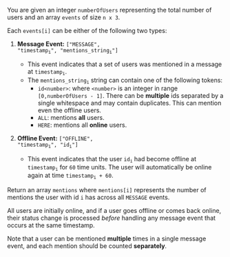 You are given an integer `numberOfUsers` representing the total number of users and an array `events` of size `n x 3`.

Each `events[i]` can be either of the following two types:

1. **Message Event:** <code>["MESSAGE", "timestamp<sub>i</sub>", "mentions_string<sub>i</sub>"]</code>

    - This event indicates that a set of users was mentioned in a message at <code>timestamp<sub>i</sub></code>.
    - The <code>mentions_string<sub>i</sub></code> string can contain one of the following tokens:
        + `id<number>`: where `<number>` is an integer in range `[0,numberOfUsers - 1]`. There can be **multiple** ids separated by a single whitespace and may contain duplicates. This can mention even the offline users.
        + `ALL`: mentions **all** users.
        + `HERE`: mentions all **online** users.

2. **Offline Event:** <code>["OFFLINE", "timestamp<sub>i</sub>", "id<sub>i</sub>"]</code>

    - This event indicates that the user <code>id<sub>i</sub></code> had become offline at <code>timestamp<sub>i</sub></code> for <code>60</code> time units. The user will automatically be online again at time <code>timestamp<sub>i</sub> + 60</code>.

Return an array `mentions` where `mentions[i]` represents the number of mentions the user with id `i` has across all `MESSAGE` events.

All users are initially online, and if a user goes offline or comes back online, their status change is processed *before* handling any message event that occurs at the same timestamp.

Note that a user can be mentioned **multiple** times in a single message event, and each mention should be counted **separately**.